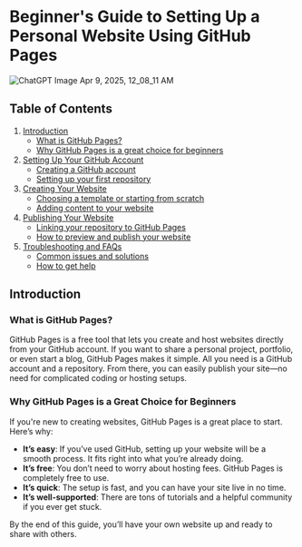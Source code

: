 # Beginner's Guide to Setting Up a Personal Website Using GitHub Pages

![ChatGPT Image Apr 9, 2025, 12_08_11 AM](https://github.com/user-attachments/assets/fde0a877-2a63-4996-9e7b-0f4b965f8304)


## Table of Contents
1. [Introduction](#introduction)
   - [What is GitHub Pages?](#what-is-github-pages)
   - [Why GitHub Pages is a great choice for beginners](#why-github-pages-is-a-great-choice-for-beginners)
2. [Setting Up Your GitHub Account](#setting-up-your-github-account)
   - [Creating a GitHub account](#creating-a-github-account)
   - [Setting up your first repository](#setting-up-your-first-repository)
3. [Creating Your Website](#creating-your-website)
   - [Choosing a template or starting from scratch](#choosing-a-template-or-starting-from-scratch)
   - [Adding content to your website](#adding-content-to-your-website)
4. [Publishing Your Website](#publishing-your-website)
   - [Linking your repository to GitHub Pages](#linking-your-repository-to-github-pages)
   - [How to preview and publish your website](#how-to-preview-and-publish-your-website)
5. [Troubleshooting and FAQs](#troubleshooting-and-faqs)
   - [Common issues and solutions](#common-issues-and-solutions)
   - [How to get help](#how-to-get-help)


## Introduction

### What is GitHub Pages?

GitHub Pages is a free tool that lets you create and host websites directly from your GitHub account. If you want to share a personal project, portfolio, or even start a blog, GitHub Pages makes it simple. All you need is a GitHub account and a repository. From there, you can easily publish your site—no need for complicated coding or hosting setups.

### Why GitHub Pages is a Great Choice for Beginners

If you're new to creating websites, GitHub Pages is a great place to start. Here’s why:

- **It’s easy**: If you’ve used GitHub, setting up your website will be a smooth process. It fits right into what you’re already doing.
- **It’s free**: You don’t need to worry about hosting fees. GitHub Pages is completely free to use.
- **It’s quick**: The setup is fast, and you can have your site live in no time.
- **It’s well-supported**: There are tons of tutorials and a helpful community if you ever get stuck.

By the end of this guide, you’ll have your own website up and ready to share with others.


